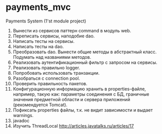 # payments_mvc
Payments System (1'st module project)

1.	Вынести из сервисов паттерн command в модуль web.
2.	Переписать сервисы, наподобие dao.
3.	Написать тесты на сервисы.
4.	Написать тесты на dao.
5.	Преобразовать dao. Вынести общие методы в абстрактный класс. Подумать над названиями методов.
6.	Реализовать аутентификационный фильтр с запросом на сервисы.
7.	Реализовать правильно logger.
8.	Попробовать использовать транзакции.
9.	Разобраться с connection pool.
10.	Проверить правильность пакетов.
11.	Конфигурационную информацию хранить в properties-файле, например, такую как: параметры соединения с БД, граничные значения предметной области и сервера приложений (рекомендуется Tomcat).
12. Пофиксать properties файлы, т.к. не видит зависимости и выдает warnings.
13.	javadoc
14. Изучить ThreadLocal http://articles.javatalks.ru/articles/17
